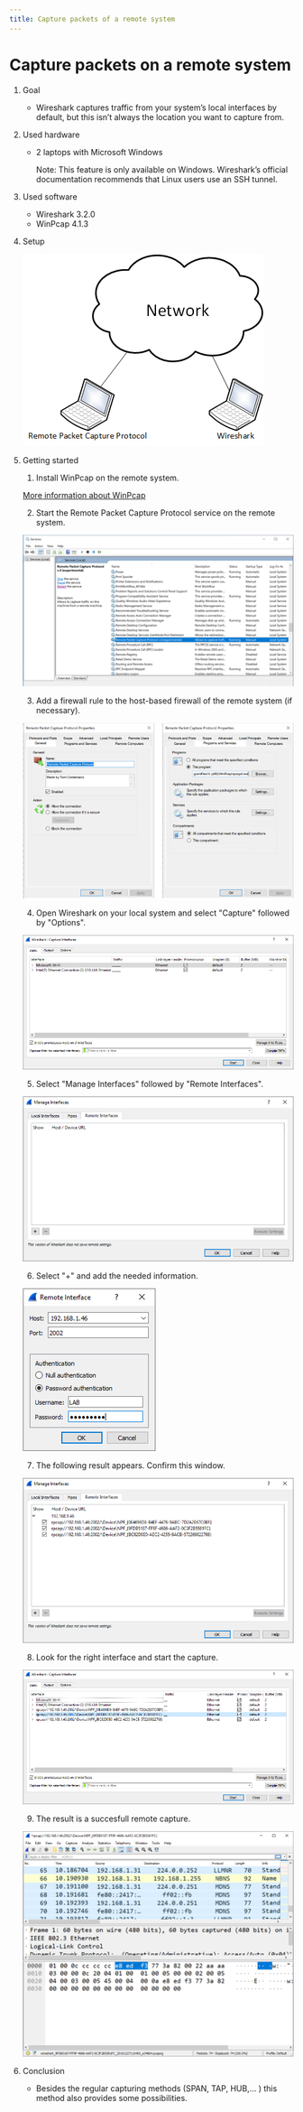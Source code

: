 ```yaml
---
title: Capture packets of a remote system
---
```


# Capture packets on a remote system

1. Goal
    * Wireshark captures traffic from your system’s local interfaces by default, but this isn’t always the location you want to capture from.
     
2. Used hardware
    * 2 laptops with Microsoft Windows

        Note: This feature is only available on Windows. Wireshark’s official documentation recommends that Linux users use an SSH tunnel.

3. Used software
    * Wireshark 3.2.0
    * WinPcap 4.1.3

4. Setup
    
    ![Success](./assets/setup.png)

5. Getting started
    
    1. Install WinPcap on the remote system.

    [More information about WinPcap](https://www.winpcap.org/)
    
    2. Start the Remote Packet Capture Protocol service on the remote system.

    ![Success](./assets/services.png)

    3. Add a firewall rule to the host-based firewall of the remote system (if necessary).

    ![Success](./assets/firewall.png)

    4. Open Wireshark on your local system and select "Capture" followed by "Options".

      ![Success](./assets/Wireshark1.png)
    
    5. Select "Manage Interfaces" followed by "Remote Interfaces".

    ![Success](./assets/Wireshark2.png)

    6. Select "+" and add the needed information.

    ![Success](./assets/Wireshark3.png)

    7. The following result appears. Confirm this window.

    ![Success](./assets/Wireshark4.png)

    8. Look for the right interface and start the capture.

    ![Success](./assets/Wireshark5.png)

    9. The result is a succesfull remote capture.

    ![Success](./assets/Wireshark6.png)
    
6. Conclusion
    
    * Besides the regular capturing methods (SPAN, TAP, HUB,... ) this method also provides some possibilities.   

